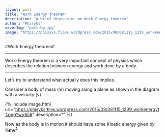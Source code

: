 ```yaml
---
layout: post
title: "Work Energy theorem"
description: "A brief discussion on Work Energy theorem"
author: "Phisyks"
coverImg: "post-bg.jpg"
image: "https://phisyks.files.wordpress.com/2015/08/081115_1239_workenergyt1.png"
---
```


#Work Energy theorem#


***
Work-Energy theorem is a very important concept of physics which describes the relation between energy and work done by a body.
***

Let’s try to understand what actually does this implies.

Consider a body of mass (m) moving along a plane as shown in the diagram with a velocity (v).


{% include image.html url="https://phisyks.files.wordpress.com/2015/08/081115_1239_workenergyt1.png?w=656" description="" %} 

Now as the body is in motion it should have some Kinetic energy given by **½mv<sup>2</sup>**
